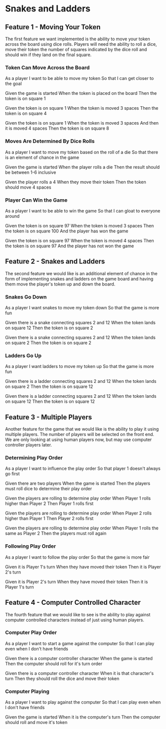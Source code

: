 # Snakes and Ladders

## Feature 1 - Moving Your Token
The first feature we want implemented is the ability to move your token across the board using dice rolls. Players will need the ability to roll a dice, move their token the number of squares indicated by the dice roll and should win if they land on the final square.

### Token Can Move Across the Board
As a player
I want to be able to move my token
So that I can get closer to the goal

Given the game is started
When the token is placed on the board
Then the token is on square 1

Given the token is on square 1
When the token is moved 3 spaces
Then the token is on square 4

Given the token is on square 1
When the token is moved 3 spaces
And then it is moved 4 spaces
Then the token is on square 8

### Moves Are Determined By Dice Rolls
As a player
I want to move my token based on the roll of a die
So that there is an element of chance in the game

Given the game is started
When the player rolls a die
Then the result should be between 1-6 inclusive

Given the player rolls a 4
When they move their token
Then the token should move 4 spaces

### Player Can Win the Game
As a player
I want to be able to win the game
So that I can gloat to everyone around

Given the token is on square 97
When the token is moved 3 spaces
Then the token is on square 100
And the player has won the game

Given the token is on square 97
When the token is moved 4 spaces
Then the token is on square 97
And the player has not won the game

## Feature 2 - Snakes and Ladders
The second feature we would like is an additional element of chance in the form of implementing snakes and ladders on the game board and having them move the player's token up and down the board.

### Snakes Go Down
As a player
I want snakes to move my token down
So that the game is more fun

Given there is a snake connecting squares 2 and 12
When the token lands on square 12
Then the token is on square 2

Given there is a snake connecting squares 2 and 12
When the token lands on square 2
Then the token is on square 2

### Ladders Go Up
As a player
I want ladders to move my token up
So that the game is more fun

Given there is a ladder connecting squares 2 and 12
When the token lands on square 2
Then the token is on square 12

Given there is a ladder connecting squares 2 and 12
When the token lands on square 12
Then the token is on square 12

## Feature 3 - Multiple Players
Another feature for the game that we would like is the ability to play it using multiple players. The number of players will be selected on the front end. We are only looking at using human players now, but may use computer controller players later.

### Determining Play Order
As a player
I want to influence the play order
So that player 1 doesn't always go first

Given there are two players
When the game is started
Then the players must roll dice to determine their play order

Given the players are rolling to determine play order
When Player 1 rolls higher than Player 2
Then Player 1 rolls first

Given the players are rolling to determine play order
When Player 2 rolls higher than Player 1
Then Player 2 rolls first

Given the players are rolling to determine play order
When Player 1 rolls the same as Player 2
Then the players must roll again

### Following Play Order
As a player
I want to follow the play order
So that the game is more fair

Given it is Player 1's turn
When they have moved their token
Then it is Player 2's turn

Given it is Player 2's turn
When they have moved their token
Then it is Player 1's turn

## Feature 4 - Computer Controlled Character
The fourth feature that we would like to see is the ability to play against computer controlled characters instead of just using human players.

### Computer Play Order
As a player
I want to start a game against the computer
So that I can play even when I don't have friends

Given there is a computer controller character
When the game is started
Then the computer should roll for it's turn order

Given there is a computer controller character
When it is that character's turn
Then they should roll the dice and move their token

### Computer Playing
As a player
I want to play against the computer
So that I can play even when I don't have friends

Given the game is started
When it is the computer's turn
Then the computer should roll and move it's token